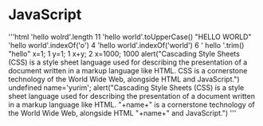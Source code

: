# JavaScript
'''html
'hello wolrd'.length
11
'hello world'.toUpperCase()
"HELLO WORLD"
'hello world'.indexOf('o')
4
'hello world'.indexOf('world')
6
'           hello         '.trim()
"hello"
x=1;
1
y=1;
1
x+y;
2
x=1000;
1000
alert("Cascading Style Sheets (CSS) is a style sheet language used for describing the presentation of a document written in a markup language like HTML. CSS is a cornerstone technology of the World Wide Web, alongside HTML and JavaScript.")
undefined
name='yurim';
alert("Cascading Style Sheets (CSS) is a style sheet language used for describing the presentation of a document written in a markup language like HTML. "+name+" is a cornerstone technology of the World Wide Web, alongside HTML "+name+" and JavaScript.")
'''
